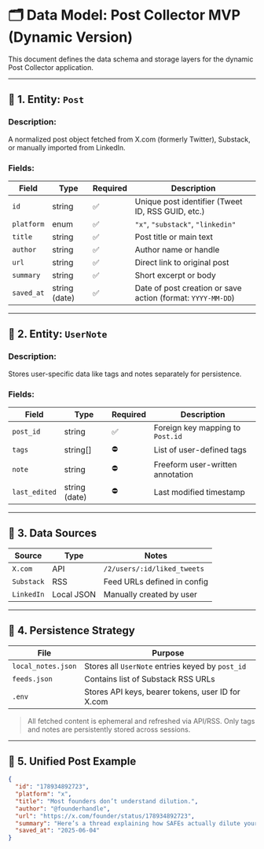 # 🗂️ Data Model: Post Collector MVP (Dynamic Version)

This document defines the data schema and storage layers for the dynamic Post Collector application.

---

## 🔹 1. Entity: `Post`

### Description:
A normalized post object fetched from X.com (formerly Twitter), Substack, or manually imported from LinkedIn.

### Fields:

| Field        | Type       | Required | Description |
|--------------|------------|----------|-------------|
| `id`         | string     | ✅       | Unique post identifier (Tweet ID, RSS GUID, etc.) |
| `platform`   | enum       | ✅       | `"x"`, `"substack"`, `"linkedin"` |
| `title`      | string     | ✅       | Post title or main text |
| `author`     | string     | ✅       | Author name or handle |
| `url`        | string     | ✅       | Direct link to original post |
| `summary`    | string     | ✅       | Short excerpt or body |
| `saved_at`   | string (date) | ✅    | Date of post creation or save action (format: `YYYY-MM-DD`) |

---

## 🔹 2. Entity: `UserNote`

### Description:
Stores user-specific data like tags and notes separately for persistence.

### Fields:

| Field        | Type       | Required | Description |
|--------------|------------|----------|-------------|
| `post_id`    | string     | ✅       | Foreign key mapping to `Post.id` |
| `tags`       | string[]   | ⛔       | List of user-defined tags |
| `note`       | string     | ⛔       | Freeform user-written annotation |
| `last_edited`| string (date) | ⛔    | Last modified timestamp |

---

## 🔹 3. Data Sources

| Source       | Type        | Notes |
|--------------|-------------|-------|
| `X.com`      | API         | `/2/users/:id/liked_tweets` |
| `Substack`   | RSS         | Feed URLs defined in config |
| `LinkedIn`   | Local JSON  | Manually created by user |

---

## 🔹 4. Persistence Strategy

| File                  | Purpose |
|------------------------|---------|
| `local_notes.json`     | Stores all `UserNote` entries keyed by `post_id` |
| `feeds.json`           | Contains list of Substack RSS URLs |
| `.env`                 | Stores API keys, bearer tokens, user ID for X.com |

> All fetched content is ephemeral and refreshed via API/RSS.
> Only tags and notes are persistently stored across sessions.

---

## 🔹 5. Unified Post Example

```json
{
  "id": "178934892723",
  "platform": "x",
  "title": "Most founders don’t understand dilution.",
  "author": "@founderhandle",
  "url": "https://x.com/founder/status/178934892723",
  "summary": "Here’s a thread explaining how SAFEs actually dilute your equity...",
  "saved_at": "2025-06-04"
}
